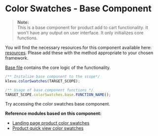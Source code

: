 # Color Swatches - Base Component

>**Note:**  
>This is a base component for product add to cart functionality.
>It won't have any output on user interface. It only initializes core functions.  

You will find the necessary resources for this component available here:
[resources](/components/color-swatches/resources). Please add these with the
method appropriate to your chosen framework. 

[Base file](/components/color-swatches/resources/assets/js/klevu-color-swatches.js) contains the core logic of the functionality.


```javascript
/** Initalize base component to the scope*/
klevu.colorSwatches(TARGET_SCOPE);

/** Usage of base component functions */
TARGET_SCOPE.colorSwatches.base.FUNCTION_NAME();
```

Try accessing the color swatches base component.

**Reference modules based on this component:**
- [Landing page product color swatches](/modules/color-swatches-landing-page)
- [Product quick view color swatches](/modules/color-swatches-quick-view)